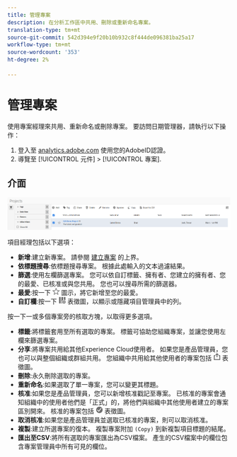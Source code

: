 ```yaml
---
title: 管理專案
description: 在分析工作區中共用、刪除或重新命名專案。
translation-type: tm+mt
source-git-commit: 542d394e9f20b10b932c8f444de096381ba25a17
workflow-type: tm+mt
source-wordcount: '353'
ht-degree: 2%

---
```



# 管理專案

使用專案經理來共用、重新命名或刪除專案。 要訪問日期管理器，請執行以下操作：

1. 登入至 [analytics.adobe.com](https://analytics.adobe.com) 使用您的AdobeID認證。
1. 導覽至 [!UICONTROL 元件] > [!UICONTROL 專案].

## 介面

![UI](../assets/project-ui.png)

項目經理包括以下選項：

* **新增**:建立新專案。 請參閱 [建立專案](create.md) 的上界。
* **依標題搜尋**:依標題搜尋專案。 根據此處輸入的文本過濾結果。
* **篩選**:使用左欄篩選專案。 您可以依自訂標籤、擁有者、您建立的擁有者、您的最愛、已核准或與您共用。 您也可以搜尋所需的篩選器。
* **最愛**:按一下 ![星星](../assets/star.png) 圖示，將它新增至您的最愛。
* **自訂欄**:按一下 ![列](../assets/columns.png) 表徵圖，以顯示或隱藏項目管理員中的列。

按一下一或多個專案旁的核取方塊，以取得更多選項。

* **標籤**:將標籤套用至所有選取的專案。 標籤可協助您組織專案，並讓您使用左欄來篩選專案。
* **分享**:將專案共用給其他Experience Cloud使用者。 如果您是產品管理員，您也可以與整個組織或群組共用。 您組織中共用給其他使用者的專案包括 ![共用](../assets/shared.png) 表徵圖。
* **刪除**:永久刪除選取的專案。
* **重新命名**:如果選取了單一專案，您可以變更其標題。
* **核准**:如果您是產品管理員，您可以新增核准戳記至專案。 已核准的專案會通知組織中的使用者他們是「正式」的，將他們與組織中其他使用者建立的專案區別開來。 核准的專案包括 ![核准](../assets/approved.png) 表徵圖。
* **取消核准**:如果您是產品管理員並選取已核准的專案，則可以取消核准。
* **複製**:建立所選專案的復本。 複製專案附加 `(Copy)` 到新複製項目標題的結尾。
* **匯出至CSV**:將所有選取的專案匯出為CSV檔案。 產生的CSV檔案中的欄位包含專案管理員中所有可見的欄位。
